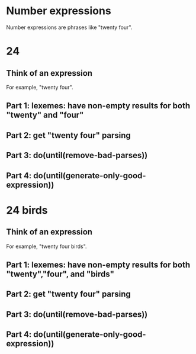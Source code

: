 # Number expressions

Number expressions are phrases like "twenty four".

# 24

## Think of an expression

For example, "twenty four".

## Part 1: lexemes: have non-empty results for both "twenty" and "four"

## Part 2: get "twenty four" parsing

## Part 3: do(until(remove-bad-parses))

## Part 4: do(until(generate-only-good-expression))

# 24 birds

## Think of an expression

For example, "twenty four birds".

## Part 1: lexemes: have non-empty results for both "twenty","four", and "birds"

## Part 2: get "twenty four" parsing

## Part 3: do(until(remove-bad-parses))

## Part 4: do(until(generate-only-good-expression))

